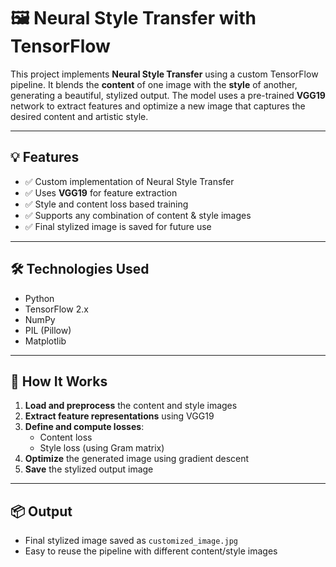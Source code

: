 # 🖼️ Neural Style Transfer with TensorFlow

This project implements **Neural Style Transfer** using a custom TensorFlow pipeline. It blends the **content** of one image with the **style** of another, generating a beautiful, stylized output. The model uses a pre-trained **VGG19** network to extract features and optimize a new image that captures the desired content and artistic style.

---

## 💡 Features

- ✅ Custom implementation of Neural Style Transfer
- ✅ Uses **VGG19** for feature extraction
- ✅ Style and content loss based training
- ✅ Supports any combination of content & style images
- ✅ Final stylized image is saved for future use

---

## 🛠️ Technologies Used

- Python
- TensorFlow 2.x
- NumPy
- PIL (Pillow)
- Matplotlib

---

## 🧠 How It Works

1. **Load and preprocess** the content and style images
2. **Extract feature representations** using VGG19
3. **Define and compute losses**:
   - Content loss
   - Style loss (using Gram matrix)
4. **Optimize** the generated image using gradient descent
5. **Save** the stylized output image

---

## 📦 Output

- Final stylized image saved as `customized_image.jpg`
- Easy to reuse the pipeline with different content/style images





